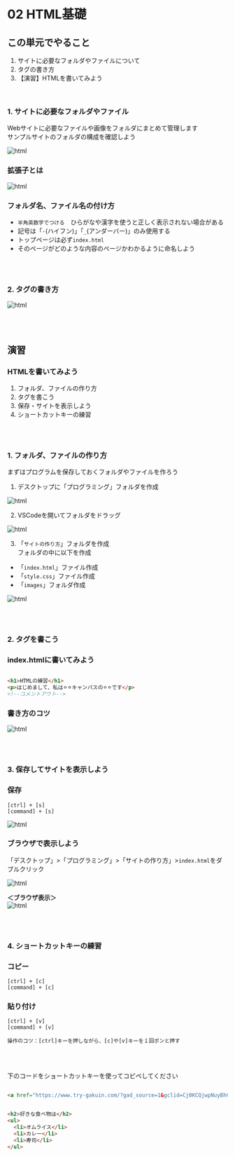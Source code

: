 # **02 HTML基礎**

## **この単元でやること**

1. サイトに必要なフォルダやファイルについて
2. タグの書き方
3. 【演習】HTMLを書いてみよう

<br>

### **1. サイトに必要なフォルダやファイル**

Webサイトに必要なファイルや画像をフォルダにまとめて管理します  
サンプルサイトのフォルダの構成を確認しよう

![html](img/02_img01.png)

### **拡張子とは**
![html](img/02_img04.png)

### **フォルダ名、ファイル名の付け方**

- `半角英数字でつける`　ひらがなや漢字を使うと正しく表示されない場合がある  
- 記号は「`-`(ハイフン)」「`_`(アンダーバー)」のみ使用する  
- トップページは必ず`index.html`  
- そのページがどのような内容のページかわかるように命名しよう  

<br><br>

### **2. タグの書き方**

![html](img/02_img05.png)


<br><br>

## **演習**

### **HTMLを書いてみよう**

1. フォルダ、ファイルの作り方
2. タグを書こう
3. 保存・サイトを表示しよう
4. ショートカットキーの練習

<br><br>

### **1. フォルダ、ファイルの作り方**

まずはプログラムを保存しておくフォルダやファイルを作ろう

1. デスクトップに「プログラミング」フォルダを作成

![html](img/02_img02.png)

2. VSCodeを開いてフォルダをドラッグ
   
![html](img/02_img03.png)

3. 「`サイトの作り方`」フォルダを作成  
   フォルダの中に以下を作成  

- 「`index.html`」ファイル作成
- 「`style.css`」ファイル作成
- 「`images`」フォルダ作成


![html](img/02_img08.png)

<br><br>

### **2. タグを書こう**

### **index.htmlに書いてみよう**
```html

<h1>HTMLの練習</h1>
<p>はじめまして、私は⚪︎⚪︎キャンパスの⚪︎⚪︎です</p>
<!--コメントアウト-->

```
### **書き方のコツ**
![html](img/02_img06.png)



<br><br>

### **3. 保存してサイトを表示しよう**

### **保存**  

  `[ctrl] + [s]`  
  `[command] + [s]`
  
![html](img/02_img07.png)

### **ブラウザで表示しよう**

「デスクトップ」>「プログラミング」>「サイトの作り方」>`index.html`をダブルクリック  

![html](img/02_img09.png)

**＜ブラウザ表示＞**  
![html](img/02_img10.png)

<br><br>

### **4. ショートカットキーの練習**

### **コピー**  

`[ctrl] + [c]`  
`[command] + [c]`

### **貼り付け** 

`[ctrl] + [v]`  
`[command] + [v]`

`操作のコツ：[ctrl]キーを押しながら、[c]や[v]キーを１回ポンと押す`

<br><br>

下のコードをショートカットキーを使ってコピペしてください  

```html

<a href="https://www.try-gakuin.com/?gad_source=1&gclid=Cj0KCQjwpNuyBhCuARIsANJqL9N-asIglRM1zJWPxCz6tHcQlg753SLNT_kFCrpCjr73cJ_ClfOg4C8aAgzEEALw_wcB">トライ式高等学院</a>

```

```html

<h2>好きな食べ物は</h2>
<ul>
  <li>オムライス</li>
  <li>カレー</li>
  <li>寿司</li>
</ul>

```

<br><br>
